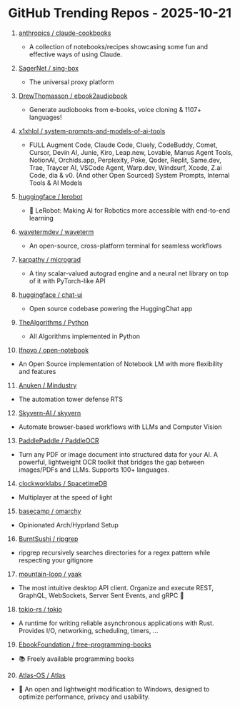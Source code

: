 # GitHub Trending Repos - 2025-10-21

1. [anthropics /    claude-cookbooks](https://github.com/anthropics/claude-cookbooks)
   - A collection of notebooks/recipes showcasing some fun and effective ways of using Claude.

2. [SagerNet /    sing-box](https://github.com/SagerNet/sing-box)
   - The universal proxy platform

3. [DrewThomasson /    ebook2audiobook](https://github.com/DrewThomasson/ebook2audiobook)
   - Generate audiobooks from e-books, voice cloning & 1107+ languages!

4. [x1xhlol /    system-prompts-and-models-of-ai-tools](https://github.com/x1xhlol/system-prompts-and-models-of-ai-tools)
   - FULL Augment Code, Claude Code, Cluely, CodeBuddy, Comet, Cursor, Devin AI, Junie, Kiro, Leap.new, Lovable, Manus Agent Tools, NotionAI, Orchids.app, Perplexity, Poke, Qoder, Replit, Same.dev, Trae, Traycer AI, VSCode Agent, Warp.dev, Windsurf, Xcode, Z.ai Code, dia & v0. (And other Open Sourced) System Prompts, Internal Tools & AI Models

5. [huggingface /    lerobot](https://github.com/huggingface/lerobot)
   - 🤗 LeRobot: Making AI for Robotics more accessible with end-to-end learning

6. [wavetermdev /    waveterm](https://github.com/wavetermdev/waveterm)
   - An open-source, cross-platform terminal for seamless workflows

7. [karpathy /    micrograd](https://github.com/karpathy/micrograd)
   - A tiny scalar-valued autograd engine and a neural net library on top of it with PyTorch-like API

8. [huggingface /    chat-ui](https://github.com/huggingface/chat-ui)
   - Open source codebase powering the HuggingChat app

9. [TheAlgorithms /    Python](https://github.com/TheAlgorithms/Python)
   - All Algorithms implemented in Python

10. [lfnovo /    open-notebook](https://github.com/lfnovo/open-notebook)
   - An Open Source implementation of Notebook LM with more flexibility and features

11. [Anuken /    Mindustry](https://github.com/Anuken/Mindustry)
   - The automation tower defense RTS

12. [Skyvern-AI /    skyvern](https://github.com/Skyvern-AI/skyvern)
   - Automate browser-based workflows with LLMs and Computer Vision

13. [PaddlePaddle /    PaddleOCR](https://github.com/PaddlePaddle/PaddleOCR)
   - Turn any PDF or image document into structured data for your AI. A powerful, lightweight OCR toolkit that bridges the gap between images/PDFs and LLMs. Supports 100+ languages.

14. [clockworklabs /    SpacetimeDB](https://github.com/clockworklabs/SpacetimeDB)
   - Multiplayer at the speed of light

15. [basecamp /    omarchy](https://github.com/basecamp/omarchy)
   - Opinionated Arch/Hyprland Setup

16. [BurntSushi /    ripgrep](https://github.com/BurntSushi/ripgrep)
   - ripgrep recursively searches directories for a regex pattern while respecting your gitignore

17. [mountain-loop /    yaak](https://github.com/mountain-loop/yaak)
   - The most intuitive desktop API client. Organize and execute REST, GraphQL, WebSockets, Server Sent Events, and gRPC 🦬

18. [tokio-rs /    tokio](https://github.com/tokio-rs/tokio)
   - A runtime for writing reliable asynchronous applications with Rust. Provides I/O, networking, scheduling, timers, ...

19. [EbookFoundation /    free-programming-books](https://github.com/EbookFoundation/free-programming-books)
   - 📚 Freely available programming books

20. [Atlas-OS /    Atlas](https://github.com/Atlas-OS/Atlas)
   - 🚀 An open and lightweight modification to Windows, designed to optimize performance, privacy and usability.

